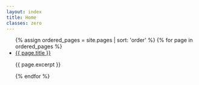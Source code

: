```yaml
---
layout: index
title: Home
classes: zero
---
```


<ul>
  {% assign ordered_pages = site.pages | sort: 'order' %}
  {% for page in ordered_pages %}
  <div class="{{ page.collection }} {{ page.collection }}">
    <li>
      <a href="{{ site.baseurl }}{{ page.url }}">{{ page.title }}</a>
      <p>{{ page.excerpt }}</p>
    </li>
  </div>
  {% endfor %}
</ul>
